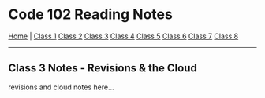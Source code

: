 # Code 102 Reading Notes

[Home](README.md) |
[Class 1](https://melanie-johnston.github.io/reading-notes/102/class1)
[Class 2](https://melanie-johnston.github.io/reading-notes/102/class2)
[Class 3](https://melanie-johnston.github.io/reading-notes/102/class3)
[Class 4](https://melanie-johnston.github.io/reading-notes/102/class4)
[Class 5](https://melanie-johnston.github.io/reading-notes/102/class5)
[Class 6](https://melanie-johnston.github.io/reading-notes/102/class6)
[Class 7](https://melanie-johnston.github.io/reading-notes/102/class7)
[Class 8](https://melanie-johnston.github.io/reading-notes/102/class8)

---

## Class 3 Notes - Revisions & the Cloud

revisions and cloud notes here...
